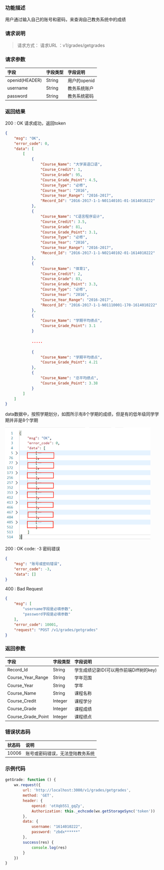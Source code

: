 
### 功能描述

用户通过输入自己的账号和密码，来查询自己教务系统中的成绩

### 请求说明

> 请求方式：<request-method http_methods="GET"/>  请求URL ：v1/grades/getgrades

### 请求参数

| 字段           | 字段类型 | 字段说明     |
| :------------- | :------- | :----------- |
| openid(HEADER) | String   | 用户的openid |
| username       | String   | 教务系统账户 |
| password       | String   | 教务系统密码 |

### 返回结果

200 : OK  请求成功，返回token

```json
{
    "msg": "OK",
    "error_code": 0,
    "data": [
        [
            {
                "Course_Name": "大学英语口语",
                "Course_Credit": 1,
                "Course_Grade": 95,
                "Course_Grade_Point": 4.5,
                "Course_Type": "必修",
                "Course_Year": "2016",
                "Course_Year_Range": "2016-2017",
                "Record_Id": "2016-2017-1-1-N01140101-01-1614010222"
            },
            {
                "Course_Name": "C语言程序设计",
                "Course_Credit": 3.5,
                "Course_Grade": 81,
                "Course_Grade_Point": 3.1,
                "Course_Type": "必修",
                "Course_Year": "2016",
                "Course_Year_Range": "2016-2017",
                "Record_Id": "2016-2017-1-1-N02140102-01-1614010222"
            },
            {
                "Course_Name": "体育1",
                "Course_Credit": 2,
                "Course_Grade": 83,
                "Course_Grade_Point": 3.3,
                "Course_Type": "必修",
                "Course_Year": "2016",
                "Course_Year_Range": "2016-2017",
                "Record_Id": "2016-2017-1-1-N01110001-170-1614010222"
            },
            {
                "Course_Name": "学期平均绩点",
                "Course_Grade_Point": 3.1
            }
            
            .....
            
            {
                "Course_Name": "学期平均绩点",
                "Course_Grade_Point": 4.21
            },
            {
                "Course_Name": "总平均绩点",
                "Course_Grade_Point": 3.38
            }
        ]
    ]
}
```

data数据中，按照学期划分，如图所示有8个学期的成绩，但是有的低年级同学学期并非是8个学期

<img src="./2020072023451545SS.png" style="zoom:80%;" />

200 : OK     code: -3 密码错误

```json
{
    "msg": "账号或密码错误",
    "error_code": -3,
    "data": []
}
```

400 : Bad Request    

```json
{
    "msg": [
        "username字段是必填参数",
        "password字段是必填参数"
    ],
    "error_code": 10001,
    "request": "POST /v1/grades/getgrades"
}
```

### 返回参数

| 字段               | 字段类型 | 字段说明 |
| :----------------- | :------- | :------- |
| Record_Id       | String   | 学生成绩记录ID(可以用作前端Diff树的key) |
|Course_Year_Range|String|学年范围|
|Course_Year|String|学年|
| Course_Name        | String   | 课程名称 |
| Course_Credit      | Integer  | 课程学分 |
| Course_Grade       | Integer  | 课程成绩 |
| Course_Grade_Point | Integer  | 课程绩点 |

### 错误状态码

| 状态码 | 说明                             |
| :----- | :------------------------------- |
| 10006  | 账号或密码错误，无法登陆教务系统 |

### 示例代码
```javascript
getGrade: function () {
    wx.request({
        url: 'http://localhost:3000/v1/grades/getgrades',
        method: 'GET',
        header: {
            openid: 'otXqb5S1_gqZy',
            Authorization: this._echcode(wx.getStorageSync('token'))
        },
        data: {
            username: "1614010222",
            password: "zbdx******"
        },
        success(res) {
            console.log(res)
        }
    })
}
```


